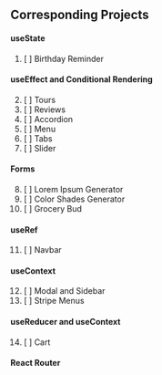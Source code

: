## Corresponding Projects

#### useState

1. [ ] Birthday Reminder

#### useEffect and Conditional Rendering

2. [ ] Tours
3. [ ] Reviews
4. [ ] Accordion
5. [ ] Menu
6. [ ] Tabs
7. [ ] Slider

#### Forms

8. [ ] Lorem Ipsum Generator
9. [ ] Color Shades Generator
10. [ ] Grocery Bud

#### useRef

11. [ ] Navbar

#### useContext

12. [ ] Modal and Sidebar
13. [ ] Stripe Menus

#### useReducer and useContext

14. [ ] Cart

#### React Router
